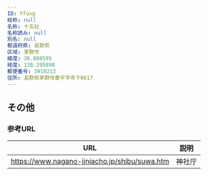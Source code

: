 ```yaml
---
ID: Yfuxg
総称: null
名称: 十五社
名称読み: null
別名: null
都道府県: 長野県
区域: 茅野市
緯度: 36.008595
経度: 138.295898
郵便番号: 3910213
住所: 長野県茅野市豊平字寺下6617
---
```


## その他

### 参考URL

| URL                                           | 説明   |
| --------------------------------------------- | ------ |
| https://www.nagano-jinjacho.jp/shibu/suwa.htm | 神社庁 |
